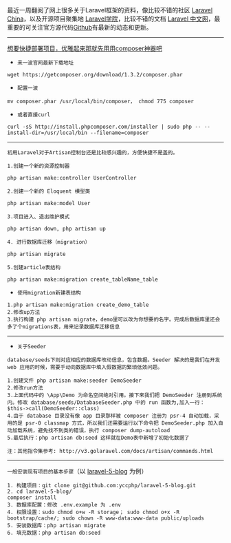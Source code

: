 最近一周翻阅了网上很多关于Laravel框架的资料，像比较不错的社区 [Laravel China](https://laravel-china.org/)，以及开源项目聚集地 [Laravel学院](http://laravelacademy.org/laravel-project)，比较不错的文档 [Laravel 中文网](http://v3.golaravel.com/docs/artisan/commands.html)，最重要的可关注官方源代码[Github](https://github.com/laravel)有最新的动态和更新。

---

[想要快捷部署项目，优雅起来那就先用用composer神器吧 ](https://getcomposer.org/)

* `来一波官网最新下载地址`

```
wget https://getcomposer.org/download/1.3.2/composer.phar
```

* `配置一波` 

```
mv composer.phar /usr/local/bin/composer， chmod 775 composer
```

* `或者直接curl`

```
curl -sS http://install.phpcomposer.com/installer | sudo php -- --install-dir=/usr/local/bin --filename=composer
```

---

`初用Laravel对于Artisan控制台还是比较感兴趣的，方便快捷不是盖的。`

```
1.创建一个新的资源控制器

php artisan make:controller UserController

2.创建一个新的 Eloquent 模型类

php artisan make:model User

3.项目进入、退出维护模式 

php artisan down, php artisan up

4. 进行数据库迁移（migration）

php artisan migrate

5.创建article表结构

php artisan make:migration create_tableName_table
```

* `使用migration新建表结构`

```
1.php artisan make:migration create_demo_table
2.修改up方法
3.执行构建 php artisan migrate，demo里可以改为你想要的名字。完成后数据库里还会多了个migrations表，用来记录数据库迁移信息
```

---

* `关于Seeder`

`database/seeds下则对应相应的数据库改动信息，包含数据。Seeder 解决的是我们在开发 web 应用的时候，需要手动向数据库中填入假数据的繁琐低效问题。`

```
1.创建文件 php artisan make:seeder DemoSeeder
2.修改run方法
3.上面代码中的 \App\Demo 为命名空间绝对引用。接下来我们把 DemoSeeder 注册到系统内。修改 database/seeds/DatabaseSeeder.php 中的 run 函数为,加入一行： $this->call(DemoSeeder::class)
4.由于 database 目录没有像 app 目录那样被 composer 注册为 psr-4 自动加载，采用的是 psr-0 classmap 方式，所以我们还需要运行以下命令把 DemoSeeder.php 加入自动加载系统，避免找不到类的错误，执行 composer dump-autoload
5.最后执行：php artisan db:seed 这样就在Demo表中新增了初始化数据了
```

```
注：其他指令集参考: http://v3.golaravel.com/docs/artisan/commands.html
```

---

`一般安装现有项目的基本步骤`（以 [laravel-5-blog](https://github.com/yccphp/laravel-5-blog) 为例）

```
1. 构建项目：git clone git@github.com:yccphp/laravel-5-blog.git
2. cd laravel-5-blog/
composer install
3. 数据库配置：修改 .env.example 为 .env
4. 权限设置：sudo chmod o+w -R storage； sudo chmod o+x -R  bootstrap/cache/; sudo chown -R www-data:www-data public/uploads
5. 安装数据库：php artisan migrate
6. 填充数据：php artisan db:seed
```



